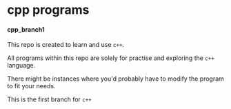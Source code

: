 # cpp programs
#### cpp_branch1

This repo is created to learn and use `c++`.

All programs within this repo are solely for practise and exploring the `c++` language.

There might be instances where you'd probably have to modify the program to fit your needs.

This is the first branch for `c++`
